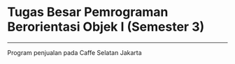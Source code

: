 # Tugas Besar Pemrograman Berorientasi Objek I (Semester 3)
---
Program penjualan pada Caffe Selatan Jakarta
